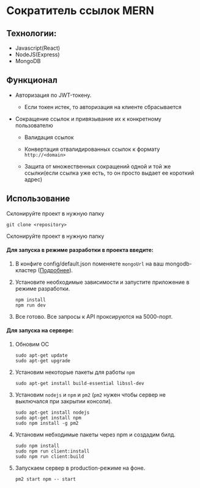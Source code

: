 # Сократитель ссылок MERN

## Технологии:
- Javascript(React)
- NodeJS(Express)
- MongoDB

## Функционал
- Авторизация по JWT-токену.
  - Если токен истек, то авторизация на клиенте сбрасывается
  
- Сокращение ссылок и привязывание их к конкретному пользователю
  - Валидация ссылок
  - Конвертация отвалидированных ссылок к формату `http://<domain>`
  
  - Защита от множественных сокращений одной и той же ссылки(если ссылка уже есть, то он просто выдает ее короткий адрес)

## Использование
Склонируйте проект в нужную папку 

`
git clone <repository>
`

Склонируйте проект в нужную папку 

#### Для запуска в режиме разработки в проекта введите:

1. В конфиге config/default.json поменяете `mongoUrl` на ваш mongodb-кластер
([Подробнее](https://code.tutsplus.com/ru/tutorials/create-a-database-cluster-in-the-cloud-with-mongodb-atlas--cms-31840)).

2. Установите необходимые зависимости и запустите приложение в режиме разработки.
    ````
   npm install
   npm run dev
    ````

3. Все готово. Все запросы к API проксируются на 5000-порт.

#### Для запуска на сервере:

1. Обновим OC
    ```
    sudo apt-get update
    sudo apt-get upgrade
    ```

2. Установим некоторые пакеты для работы `npm`
    ```
    sudo apt-get install build-essential libssl-dev
    ```

3. Установим `nodejs` и `npm` и `pm2`
    (`pm2` нужен чтобы сервер не выключался при закрытии консоли).
    
    ```
    sudo apt-get install nodejs
    sudo apt-get install npm
    sudo npm install -g pm2
    ```

4. Установим небходимые пакеты через npm и создадим билд.
    ```
    sudo npm install
    sudo npm run client:install
    sudo npm run client:build
    ```

5. Запускаем сервер в production-режиме на фоне.
    ```
    pm2 start npm -- start  
    ```

